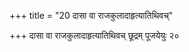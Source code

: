 +++
title = "20 दासा वा राजकुलादाहृत्यातिथिवच्"

+++
दासा वा राजकुलादाहृत्यातिथिवच् छूद्रम् पूजयेयुः २०